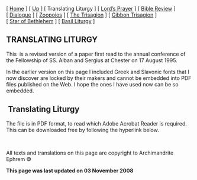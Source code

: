 \[ [Home](index.md) \] \[ [Up](obiter_scripta.md) \] \[ Translating Liturgy \] \[ [Lord’s Prayer](lord%27s_prayer.md) \] \[ [Bible Review](bible_review.md) \] \[ [Dialogue](dialogue.md) \] \[ [Zoopoios](zoopoios.md) \] \[ [The Trisagion](the_trisagion.md) \] \[ [Gibbon Trisagion](gibbon_trisagion.md) \] \[ [Star of Bethlehem](Star%20of%20Bethlehem.md) \] \[ [Basil Liturgy](basil_liturgy.md) \]

TRANSLATING LITURGY
-------------------

<span style="mso-bidi-font-size: 10.0pt; mso-fareast-font-family: Times New Roman; mso-bidi-font-family: Times New Roman; mso-ansi-language: EN-GB; mso-fareast-language: EN-US; mso-bidi-language: AR-SA">This  is a revised version of a paper first read to the annual conference of the Fellowship of SS. Alban and Sergius at Chester on 17 August 1995.</span>

<span style="mso-bidi-font-size: 10.0pt; mso-fareast-font-family: Times New Roman; mso-bidi-font-family: Times New Roman; mso-ansi-language: EN-GB; mso-fareast-language: EN-US; mso-bidi-language: AR-SA">In the earlier version on this page I included Greek and Slavonic fonts that I now discover are locked by their makers and cannot be embedded into PDF files published on the Web. I hope the ones I have used now can be so embedded.</span>

[](TransLit02.pdf)

 Translating Liturgy
--------------------

<span style="mso-bidi-font-size: 10.0pt">The file is in PDF format, to read which Adobe Acrobat Reader is required. This can be downloaded free by following the hyperlink below.</span>

 

All texts and translations on this page are copyright to Archimandrite Ephrem ©

**This page was last updated on 03 November 2008**
